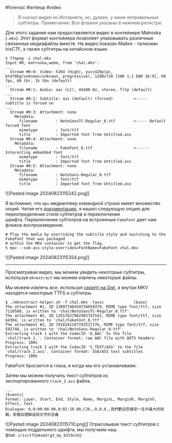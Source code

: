 #forensic #writeup #video

>Я скачал видео из Интернета, но, думаю, у меня неправильные субтитры. Примечание: Все флажки указаны в нижнем регистре.

Для этого задания нам предоставляется видео в контейнере Matroska (`.mkv`). Этот формат контейнера позволяет упаковывать различные связанные медиафайлы вместе. На видео показан Майкл - талисман IrisCTF, а также субтитры на китайском языке.

```
% ffmpeg -i chal.mkv 
Input #0, matroska,webm, from 'chal.mkv':
...
  Stream #0:0: Video: h264 (High), yuvj420p(pc, bt470bg/unknown/unknown, progressive), 1280x720 [SAR 1:1 DAR 16:9], 60 fps, 60 tbr, 1k tbn (default)
...
  Stream #0:1: Audio: aac (LC), 44100 Hz, stereo, fltp (default)
...
  Stream #0:2: Subtitle: ass (default) (forced)         <----- subtitle is forced on
...
  Stream #0:3: Attachment: none
    Metadata:
      filename        : NotoSansTC-Regular_0.ttf        <----- Default forced font
      mimetype        : font/ttf
      title           : Imported font from Untitled.ass
  Stream #0:4: Attachment: none
    Metadata:
      filename        : FakeFont_0.ttf                  <------  Interesting embedded font
      mimetype        : font/ttf
      title           : Imported font from Untitled.ass
  Stream #0:5: Attachment: none
    Metadata:
      filename        : NotoSans-Regular_0.ttf
      mimetype        : font/ttf
      title           : Imported font from Untitled.ass
```

![[Pasted image 20240823115242.png]]

Я вспомнил, что `mpv` медиаплеер командной строки имеет множество опций. Читая его [документацию](https://mpv.io/manual/master/#video-filters), я нашел следующую опцию для переопределения стиля субтитров и переключения шрифта. Переключение субтитров на встроенные `FakeFont` дает нам флажок воспроизведения.

```
# Play the media by overriding the subtitle style and switching to the FakeFont that was packaged 
# within the MKV container to get the flag.
% mpv --sub-ass-style-overrides=FontName=FakeFont chal.mkv 
```

![[Pasted image 20240823115354.png]]

---

Просматривая видео, мы можем увидеть некоторые субтитры, используя `mkvextract` мы можем извлечь некоторые файлы.

Мы можем извлечь все, используя [скрипт на Gist](https://gist.github.com/konfou/05db32e11ee84efde0adba2ac34331f4), а внутри MKV находятся некоторые TTFS и субтитры.

```
$ ./mkvextract-helper.sh -f chal.mkv -tavsc             (base)
The attachment #1, ID 13897746459734659379, MIME type font/ttf, size 7110560, is written to 'chal/NotoSansTC-Regular_0.ttf'.
The attachment #2, ID 13557627962983747543, MIME type font/ttf, size 64304, is written to 'chal/FakeFont_0.ttf'.
The attachment #3, ID 7918181187782517176, MIME type font/ttf, size 582748, is written to 'chal/NotoSans-Regular_0.ttf'.
Extracting track 1 with the CodecID 'A_AAC' to the file 'chal/track_1.'. Container format: raw AAC file with ADTS headers
Progress: 100%
Extracting track 2 with the CodecID 'S_TEXT/ASS' to the file 'chal/track_2.ass'. Container format: SSA/ASS text subtitles
Progress: 100%
```

FakeFont бросается в глаза, и когда мы его устанавливаем.

Затем мы можем получить текст субтитров из экспортированного `track_2.ass` файла.

```
...
[Events]
Format: Layer, Start, End, Style, Name, MarginL, MarginR, MarginV, Effect, Text
Dialogue: 0,0:00:00.00,0:02:10.00,CJK,,0,0,0,,我們歡迎您接受一生中最大的挑戰，即嘗試理解這段文字的含義
```
![[Pasted image 20240823115710.png]]
Отрисовывая текст субтитров с помощью поддельного шрифта, мы получаем наш флаг. `irisctf{mkvm3rg3_my_b3l0v3d}`
